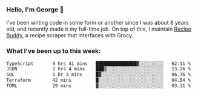 ### Hello, I'm George 👋

I've been writing code in some form or another since I was about 8 years old, and recently made it my full-time job. On top of this, I maintain [Recipe Buddy](https://github.com/georgegebbett/recipe-buddy), a recipe scraper that interfaces with Grocy.  

<!--
**georgegebbett/georgegebbett** is a ✨ _special_ ✨ repository because its `README.md` (this file) appears on your GitHub profile.

Here are some ideas to get you started:

- 🔭 I’m currently working on ...
- 🌱 I’m currently learning ...
- 👯 I’m looking to collaborate on ...
- 🤔 I’m looking for help with ...
- 💬 Ask me about ...
- 📫 How to reach me: ...
- 😄 Pronouns: ...
- ⚡ Fun fact: ...
-->

### What I've been up to this week:
<!--START_SECTION:waka-->

```txt
TypeScript       9 hrs 41 mins   ███████████████▓░░░░░░░░░   62.11 %
JSON             2 hrs 4 mins    ███▒░░░░░░░░░░░░░░░░░░░░░   13.26 %
SQL              1 hr 3 mins     █▓░░░░░░░░░░░░░░░░░░░░░░░   06.76 %
Terraform        42 mins         █░░░░░░░░░░░░░░░░░░░░░░░░   04.54 %
TOML             29 mins         ▓░░░░░░░░░░░░░░░░░░░░░░░░   03.11 %
```

<!--END_SECTION:waka-->
